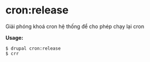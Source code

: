 # cron:release
Giải phóng khoá cron hệ thống để cho phép chạy lại cron

**Usage:**
```
$ drupal cron:release 
$ crr  
```
